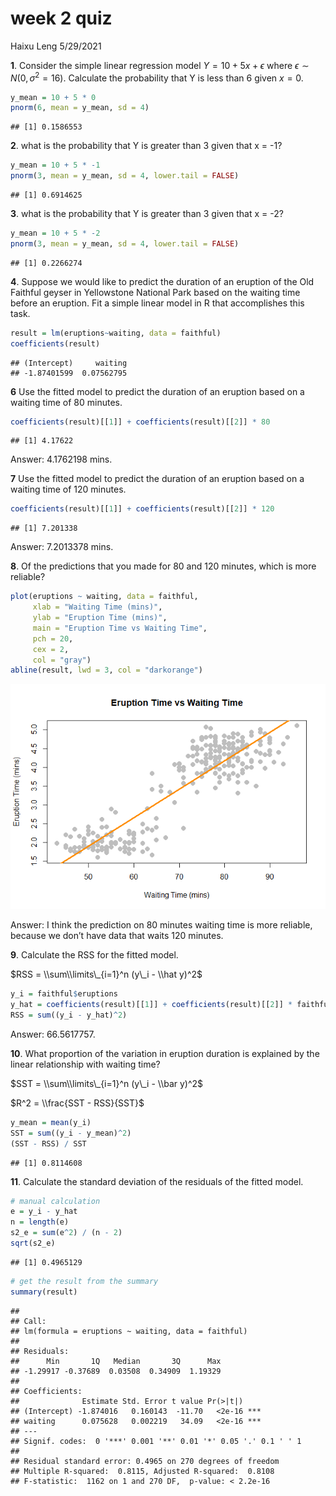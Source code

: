 week 2 quiz
================
Haixu Leng
5/29/2021

**1**. Consider the simple linear regression model *Y* = 10 + 5*x* + *ϵ*
where *ϵ* ∼ *N*(0, *σ*<sup>2</sup> = 16). Calculate the probability that
Y is less than 6 given *x* = 0.

``` r
y_mean = 10 + 5 * 0
pnorm(6, mean = y_mean, sd = 4)
```

    ## [1] 0.1586553

**2**. what is the probability that Y is greater than 3 given that x =
-1?

``` r
y_mean = 10 + 5 * -1
pnorm(3, mean = y_mean, sd = 4, lower.tail = FALSE)
```

    ## [1] 0.6914625

**3**. what is the probability that Y is greater than 3 given that x =
-2?

``` r
y_mean = 10 + 5 * -2
pnorm(3, mean = y_mean, sd = 4, lower.tail = FALSE)
```

    ## [1] 0.2266274

**4**. Suppose we would like to predict the duration of an eruption of
the Old Faithful geyser in Yellowstone National Park based on the
waiting time before an eruption. Fit a simple linear model in R that
accomplishes this task.

``` r
result = lm(eruptions~waiting, data = faithful)
coefficients(result)
```

    ## (Intercept)     waiting 
    ## -1.87401599  0.07562795

**6** Use the fitted model to predict the duration of an eruption based
on a waiting time of 80 minutes.

``` r
coefficients(result)[[1]] + coefficients(result)[[2]] * 80
```

    ## [1] 4.17622

Answer: 4.1762198 mins.

**7** Use the fitted model to predict the duration of an eruption based
on a waiting time of 120 minutes.

``` r
coefficients(result)[[1]] + coefficients(result)[[2]] * 120
```

    ## [1] 7.201338

Answer: 7.2013378 mins.

**8**. Of the predictions that you made for 80 and 120 minutes, which is
more reliable?

``` r
plot(eruptions ~ waiting, data = faithful,
     xlab = "Waiting Time (mins)",
     ylab = "Eruption Time (mins)",
     main = "Eruption Time vs Waiting Time",
     pch = 20,
     cex = 2,
     col = "gray")
abline(result, lwd = 3, col = "darkorange")
```

![](week_2_quiz_files/figure-gfm/unnamed-chunk-7-1.png)<!-- -->

Answer: I think the prediction on 80 minutes waiting time is more
reliable, because we don’t have data that waits 120 minutes.

**9**. Calculate the RSS for the fitted model.

$RSS = \\sum\\limits\_{i=1}^n (y\_i - \\hat y)^2$

``` r
y_i = faithful$eruptions
y_hat = coefficients(result)[[1]] + coefficients(result)[[2]] * faithful$waiting
RSS = sum((y_i - y_hat)^2)
```

Answer: 66.5617757.

**10**. What proportion of the variation in eruption duration is
explained by the linear relationship with waiting time?

$SST = \\sum\\limits\_{i=1}^n (y\_i - \\bar y)^2$

$R^2 = \\frac{SST - RSS}{SST}$

``` r
y_mean = mean(y_i)
SST = sum((y_i - y_mean)^2)
(SST - RSS) / SST
```

    ## [1] 0.8114608

**11**. Calculate the standard deviation of the residuals of the fitted
model.

``` r
# manual calculation
e = y_i - y_hat
n = length(e)
s2_e = sum(e^2) / (n - 2)
sqrt(s2_e)
```

    ## [1] 0.4965129

``` r
# get the result from the summary
summary(result)
```

    ## 
    ## Call:
    ## lm(formula = eruptions ~ waiting, data = faithful)
    ## 
    ## Residuals:
    ##      Min       1Q   Median       3Q      Max 
    ## -1.29917 -0.37689  0.03508  0.34909  1.19329 
    ## 
    ## Coefficients:
    ##              Estimate Std. Error t value Pr(>|t|)    
    ## (Intercept) -1.874016   0.160143  -11.70   <2e-16 ***
    ## waiting      0.075628   0.002219   34.09   <2e-16 ***
    ## ---
    ## Signif. codes:  0 '***' 0.001 '**' 0.01 '*' 0.05 '.' 0.1 ' ' 1
    ## 
    ## Residual standard error: 0.4965 on 270 degrees of freedom
    ## Multiple R-squared:  0.8115, Adjusted R-squared:  0.8108 
    ## F-statistic:  1162 on 1 and 270 DF,  p-value: < 2.2e-16
